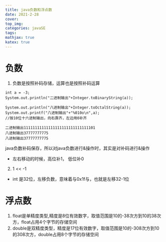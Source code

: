 ```yaml
---
title: java负数和浮点数
date: 2021-2-28
cover:
top_img:
categories: javaSE
tags: 
mathjax: true
katex: true
---
```

# 负数
1. 负数是按照补码存储，运算也是按照补码运算
```
int a = -3;
System.out.println("二进制输出"+Integer.toBinaryString(a));
		
System.out.println("八进制输出"+Integer.toOctalString(a));
System.out.printf("八进制输出"+"%010o\n",a);
//按10位十六进制输出，向右靠齐，左边用0补齐
```

```
二进制输出11111111111111111111111111111101
八进制输出37777777775
八进制输出37777777775
```

java负数补码保存，所以对java负数进行&操作时，其实是对补码进行&操作

- 左右移动的时候，高位补1， 低位补0
2. 1 << -1
- int 是32位，左移负数，意味着与0x1f与，也就是左移32-1位

# 浮点数
1. float是单精度类型,精度是8位有效数字，取值范围是10的-38次方到10的38次方，float占用4个字节的存储空间
2. double是双精度类型，精度是17位有效数字，取值范围是10的-308次方到10的308次方，double占用8个字节的存储空间